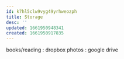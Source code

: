 ```yaml
---
id: k7hl5clw9vyg49yrhweozph
title: Storage
desc: ''
updated: 1661950948341
created: 1661950917835
---
```


books/reading : dropbox
photos : google drive